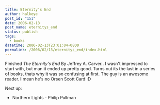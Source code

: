 ```yaml
---
title: Eternity's End
author: halkeye
post_id: "151"
date: 2006-02-13
post_name: eternitys_end
status: publish
tags:
  - books
datetime: 2006-02-13T23:01:04+0800
permalink: /2006/02/13/eternitys_end/index.html
---
```


Finished _The Eternity's End_ By Jeffrey A. Carver.. I wasn't impressed to start with, but man it ended up pretty good. Turns out its the last in a series of books, thats why it was so confusing at first. The guy is an awesome reader. I mean he's no Orsen Scott Card :D

Next up:  

* Northern Lights - Philip Pullman